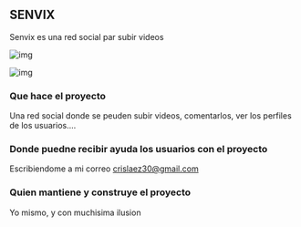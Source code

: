 
## SENVIX

Senvix es una red social par subir videos

![img](https://github.com/crislaez/Fornt_End_Senvix/foto_proyecto.PNG)

![img](https://github.com/crislaez/Fornt_End_Senvix/foto_proyecto_2.PNG)

### Que hace el proyecto

Una red social donde se peuden subir videos, comentarlos, ver los perfiles de los usuarios....
 
### Donde puedne recibir ayuda los usuarios con el proyecto
 
Escribiendome a mi correo crislaez30@gmail.com

### Quien mantiene y construye el proyecto

Yo mismo, y con muchisima ilusion
